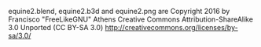 equine2.blend, equine2.b3d and equine2.png are Copyright 2016 by Francisco "FreeLikeGNU" Athens Creative Commons Attribution-ShareAlike 3.0 Unported (CC BY-SA 3.0) http://creativecommons.org/licenses/by-sa/3.0/